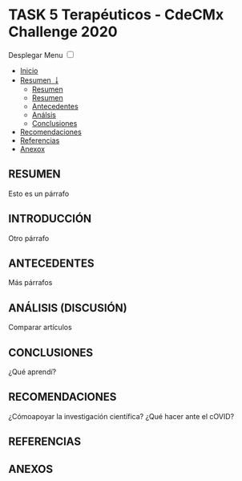 # **TASK 5 Terapéuticos - CdeCMx Challenge 2020**

<!doctype html>
<html lang="es">
<head>
	<meta charset="UTF-8">
	<title>CSS Menu responsivo</title>
	<meta name="viewport" content="width=device-width, initial-scale=1">
	<link rel="stylesheet" href="style.css">
</head>

<body>
	<label for="show-menu" class="show-menu">Desplegar Menu</label>
	<input type="checkbox" id="show-menu" role="button">
		<ul id="menu">
		<li><a href="#">Inicio</a></li>
		<li>
			<a href="#">Resumen &nbsp;￬</a>
			<ul class="hidden">
				<li><a href="#">Resumen</a></li>
				<li><a href="#">Resumen</a></li>
				<li><a href="#">Antecedentes</li>
				<li><a href="#">Análsis</li>
				<li><a href="#">Conclusiones</li>
			</ul>
		</li>
		<li><a href="#">Recomendaciones</a></li>
		<li><a href="#">Referencias</a></li>
		<li><a href="#">Anexox</a></li>
	</ul>
</body>
</html>

## RESUMEN
Esto es un párrafo

## INTRODUCCIÓN
Otro párrafo

## ANTECEDENTES
Más párrafos

## ANÁLISIS (DISCUSIÓN)
Comparar artículos

## CONCLUSIONES
¿Qué aprendí?

## RECOMENDACIONES
¿Cómoapoyar la investigación científica?
¿Qué hacer ante el cOVID?

## REFERENCIAS


## ANEXOS
